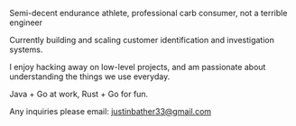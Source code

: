 Semi-decent endurance athlete, professional carb consumer, not a terrible engineer

Currently building and scaling customer identification and investigation systems.

I enjoy hacking away on low-level projects, and am passionate about understanding the things we use everyday. 

Java + Go at work, Rust + Go for fun.

Any inquiries please email: justinbather33@gmail.com
